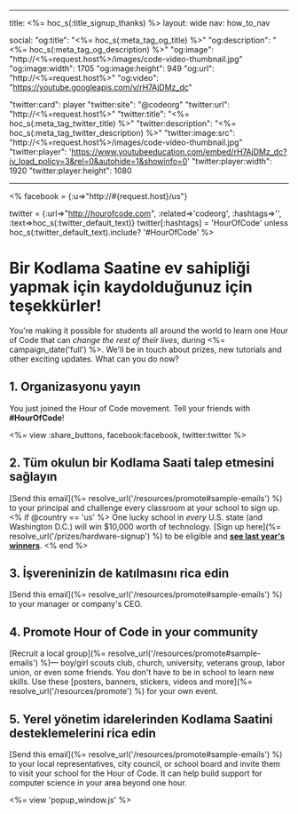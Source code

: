 * * *

title: <%= hoc_s(:title_signup_thanks) %> layout: wide nav: how_to_nav

social: "og:title": "<%= hoc_s(:meta_tag_og_title) %>" "og:description": "<%= hoc_s(:meta_tag_og_description) %>" "og:image": "http://<%=request.host%>/images/code-video-thumbnail.jpg" "og:image:width": 1705 "og:image:height": 949 "og:url": "http://<%=request.host%>" "og:video": "https://youtube.googleapis.com/v/rH7AjDMz_dc"

"twitter:card": player "twitter:site": "@codeorg" "twitter:url": "http://<%=request.host%>" "twitter:title": "<%= hoc_s(:meta_tag_twitter_title) %>" "twitter:description": "<%= hoc_s(:meta_tag_twitter_description) %>" "twitter:image:src": "http://<%=request.host%>/images/code-video-thumbnail.jpg" "twitter:player": 'https://www.youtubeeducation.com/embed/rH7AjDMz_dc?iv_load_policy=3&rel=0&autohide=1&showinfo=0' "twitter:player:width": 1920 "twitter:player:height": 1080

* * *

<% facebook = {:u=>"http://#{request.host}/us"}

twitter = {:url=>"http://hourofcode.com", :related=>'codeorg', :hashtags=>'', :text=>hoc_s(:twitter_default_text)} twitter[:hashtags] = 'HourOfCode' unless hoc_s(:twitter_default_text).include? '#HourOfCode' %>

# Bir Kodlama Saatine ev sahipliği yapmak için kaydolduğunuz için teşekkürler!

You're making it possible for students all around the world to learn one Hour of Code that can *change the rest of their lives*, during <%= campaign_date('full') %>. We'll be in touch about prizes, new tutorials and other exciting updates. What can you do now?

## 1. Organizasyonu yayın

You just joined the Hour of Code movement. Tell your friends with **#HourOfCode**!

<%= view :share_buttons, facebook:facebook, twitter:twitter %>

## 2. Tüm okulun bir Kodlama Saati talep etmesini sağlayın

[Send this email](%= resolve_url('/resources/promote#sample-emails') %) to your principal and challenge every classroom at your school to sign up. <% if @country == 'us' %> One lucky school in *every* U.S. state (and Washington D.C.) will win $10,000 worth of technology. [Sign up here](%= resolve_url('/prizes/hardware-signup') %) to be eligible and [**see last year's winners**](http://codeorg.tumblr.com/post/104109522378/prize-winners). <% end %>

## 3. İşvereninizin de katılmasını rica edin

[Send this email](%= resolve_url('/resources/promote#sample-emails') %) to your manager or company's CEO.

## 4. Promote Hour of Code in your community

[Recruit a local group](%= resolve_url('/resources/promote#sample-emails') %)— boy/girl scouts club, church, university, veterans group, labor union, or even some friends. You don't have to be in school to learn new skills. Use these [posters, banners, stickers, videos and more](%= resolve_url('/resources/promote') %) for your own event.

## 5. Yerel yönetim idarelerinden Kodlama Saatini desteklemelerini rica edin

[Send this email](%= resolve_url('/resources/promote#sample-emails') %) to your local representatives, city council, or school board and invite them to visit your school for the Hour of Code. It can help build support for computer science in your area beyond one hour.

<%= view 'popup_window.js' %>